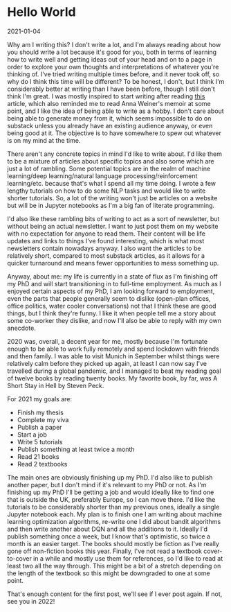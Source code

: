 # Hello World

<span class="date">2021-01-04</span>

Why am I writing this? I don't write a lot, and I'm always reading about how you should write a lot because it's good for you, both in terms of learning how to write well and getting ideas out of your head and on to a page in order to explore your own thoughts and interpretations of whatever you're thinking of. I've tried writing multiple times before, and it never took off, so why do I think this time will be different? To be honest, I don't, but I think I'm considerably better at writing than I have been before, though I still don't think I'm great. I was mostly inspired to start writing after reading [this](https://www.newyorker.com/magazine/2021/01/04/is-substack-the-media-future-we-want) article, which also reminded me to read Anna Weiner's memoir at some point, and I like the idea of being able to write as a hobby. I don't care about being able to generate money from it, which seems impossible to do on substack unless you already have an existing audience anyway, or even being good at it. The objective is to have somewhere to spew out whatever is on my mind at the time.

There aren't any concrete topics in mind I'd like to write about. I'd like them to be a mixture of articles about specific topics and also some which are just a lot of rambling. Some potential topics are in the realm of machine learning/deep learning/natural language processing/reinforcement learning/etc. because that's what I spend all my time doing. I wrote a few lengthy tutorials on how to do some NLP tasks and would like to write shorter tutorials. So, a lot of the writing won't just be articles on a website but will be in Jupyter notebooks as I'm a big fan of literate programming.

I'd also like these rambling bits of writing to act as a sort of newsletter, but without being an actual newsletter. I want to just post them on my website with no expectation for anyone to read them. Their content will be life updates and links to things I've found interesting, which is what most newsletters contain nowadays anyway. I also want the articles to be relatively short, compared to most substack articles, as it allows for a quicker turnaround and means fewer opportunities to mess something up.

Anyway, about me: my life is currently in a state of flux as I'm finishing off my PhD and will start transitioning in to full-time employment. As much as I enjoyed certain aspects of my PhD, I am looking forward to employment, even the parts that people generally seem to dislike (open-plan offices, office politics, water cooler conversations) not that I think these are good things, but I think they're funny. I like it when people tell me a story about some co-worker they dislike, and now I'll also be able to reply with my own anecdote.

2020 was, overall, a decent year for me, mostly because I'm fortunate enough to be able to work fully remotely and spend lockdown with friends and then family. I was able to visit Munich in September whilst things were relatively calm before they picked up again, at least I can now say I've travelled during a global pandemic, and I managed to beat my reading goal of twelve books by reading twenty books. My favorite book, by far, was A Short Stay in Hell by Steven Peck.

For 2021 my goals are:

* Finish my thesis
* Complete my viva
* Publish a paper
* Start a job
* Write 5 tutorials
* Publish something at least twice a month
* Read 21 books
* Read 2 textbooks

The main ones are obviously finishing up my PhD. I'd also like to publish another paper, but I don't mind if it's relevant to my PhD or not. As I'm finishing up my PhD I'll be getting a job and would ideally like to find one that is outside the UK, preferably Europe, so I can move there. I'd like the tutorials to be considerably shorter than my previous ones, ideally a single Jupyter notebook each. My plan is to finish one I am writing about machine learning optimization algorithms, re-write one I did about bandit algorithms and then write another about DQN and all the additions to it. Ideally I'd publish something once a week, but I know that's optimistic, so twice a month is an easier target. The books should mostly be fiction as I've really gone off non-fiction books this year. Finally, I've not read a textbook cover-to-cover in a while and mostly use them for references, so I'd like to read at least two all the way through. This might be a bit of a stretch depending on the length of the textbook so this might be downgraded to one at some point.

That's enough content for the first post, we'll see if I ever post again. If not, see you in 2022!

